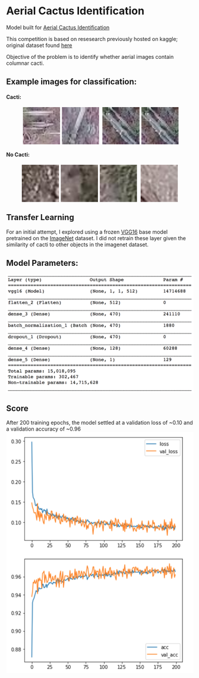 # Aerial Cactus Identification

Model built for [Aerial Cactus Identification](https://www.kaggle.com/c/aerial-cactus-identification/data)

This competition is based on resesearch previously hosted on kaggle; original dataset found [here](https://www.kaggle.com/irvingvasquez/cactus-aerial-photos) 

Objective of the problem is to identify whether aerial images contain columnar cacti. 

## Example images for classification:

#### Cacti: 

<p align="center"><a href="Cacti"><img src="/images/0004be2cfeaba1c0361d39e2b000257b.jpg" align="center" height="100" hspace="5"></a><a href="Cacti"><img src="/images/0017c3c18ddd57a2ea6f9848c79d83d2.jpg" align="center" height="100"></a>
<a href="Cacti"><img src="/images/003ec9bcef67171ba49fe4c3b7c80aec.jpg" align="center" height="100" hspace="5"></a><a href="Cacti"><img src="/images/003ec9bcef67171ba49fe4c3b7c80aec.jpg" align="center" height="100"></a></p>

#### No Cacti: 

<p align="center"><a href="No Cacti"><img src="/images/002134abf28af54575c18741b89dd2a4.jpg" align="center" height="100" hspace="5"></a><a href="No Cacti"><img src="/images/003bb64852016d9c87871ddd8e25ab03.jpg" align="center" height="100" ></a><a href="No Cacti"><img src="/images/0283336bcc959eb5cdf69b144903a428.jpg" align="center" height="100" hspace="5"></a><a href="No Cacti"><img src="/images/04bbf5cd66492db2a14bbd28d1e06d49.jpg" align="center" height="100" hspace="5"></a></p>

## Transfer Learning
For an initial attempt, I explored using a frozen [VGG16](https://arxiv.org/abs/1409.1556) base model pretrained on the [ImageNet](http://www.image-net.org) dataset. I did not retrain these layer given the similarity of cacti to other objects in the imagenet dataset. 

## Model Parameters:
<a href="model params"><img src="/images/model_params.png" align="center" width="600" ></a>



## Score
After 200 training epochs, the model settled at a validation loss of ~0.10 and a validation accuracy of ~0.96
<a href="Loss + Accuracy"><img src="/images/acc.png" align="center" width="600" ></a>
